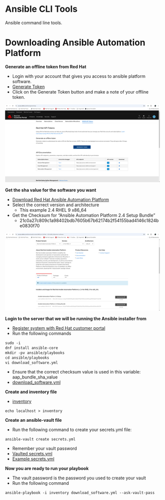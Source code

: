 Ansible CLI Tools
=========
Ansible command line tools.

Downloading Ansible Automation Platform
=========

**Generate an offline token from Red Hat**

- Login with your account that gives you access to ansible platform software.
- [Generate Token](https://access.redhat.com/management/api "Generate Token")
- Click on the Generate Token button and make a note of your offline token.

![alt text](https://github.com/ericcames/ansible.cli/blob/main/images/CLItoken.png "Generate Token")


**Get the sha value for the software you want**

- [Download Red Hat Ansible Automation Platform](https://access.redhat.com/downloads/content/480/ver=2.4/rhel---9/2.4/x86_64/product-software "Download Red Hat Ansible Automation Platform")
- Select the correct version and architecture
  - This example 2.4 RHEL 9 x86_64
- Get the Checksum for “Ansible Automation Platform 2.4 Setup Bundle”
  - 21c0a27c809c1a98402bdb7605b67b62174b2f54155bad4146c1824be0830f70

![alt text](https://github.com/ericcames/ansible.cli/blob/main/images/CLIsha.png "Checksum")

**Login to the server that we will be running the Ansible installer from**

- [Register system with Red Hat customer portal](https://access.redhat.com/solutions/253273 "RHSM")
- Run the following commands
```
sudo -i
dnf install ansible-core
mkdir -pv ansible/playbooks
cd ansible/playbooks
vi download_software.yml
```
- Ensure that the correct checksum value is used in this variable: aap_bundle_sha_value
- [download_software.yml](https://github.com/ericcames/ansible.cli/blob/main/playbooks/download_software.yml "download_software.yml")

**Create and inventory file**

- [inventory](https://github.com/ericcames/ansible.cli/blob/main/playbooks/inventory "inventory")
```
echo localhost > inventory
```

**Create an ansible-vault file**

- Run the following command to create your secrets.yml file:
```
ansible-vault create secrets.yml
```
- Remember your vault password
- [Vaulted secrets.yml](https://github.com/ericcames/ansible.cli/blob/main/playbooks/secrets.yml "Vaulted")
- [Example secrets.yml](https://github.com/ericcames/ansible.cli/blob/main/playbooks/secrets-example.yml "Example")

**Now you are ready to run your playbook**

- The vault password is the password you used to create your vault
- Run the following command
```
ansible-playbook -i inventory download_software.yml --ask-vault-pass
```